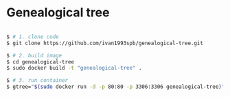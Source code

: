 
Genealogical tree
=================

```bash

$ # 1. clone code
$ git clone https://github.com/ivan1993spb/genealogical-tree.git

$ # 2. build image
$ cd genealogical-tree
$ sudo docker build -t "genealogical-tree" .

$ # 3. run container
$ gtree="$(sudo docker run -d -p 80:80 -p 3306:3306 genealogical-tree)"

```
